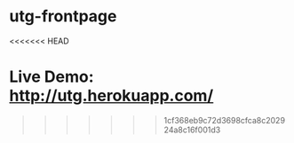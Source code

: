 # utg-frontpage
<<<<<<< HEAD

Live Demo: http://utg.herokuapp.com/
=======
>>>>>>> 1cf368eb9c72d3698cfca8c202924a8c16f001d3
